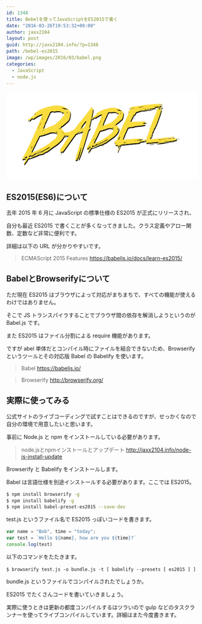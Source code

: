 ```yaml
---
id: 1348
title: Bebelを使ってJavaScriptをES2015で書く
date: "2016-03-26T19:53:32+00:00"
author: jaxx2104
layout: post
guid: http://jaxx2104.info/?p=1348
path: /bebel-es2015
image: /wp/images/2016/03/babel.png
categories:
  - JavaScript
  - node.js
---
```

<img src="./babel.png" alt="babel" />

## ES2015(ES6)について

去年 2015 年 6 月に JavaScript の標準仕様の ES2015 が正式にリリースされ、

自分も最近 ES2015 で書くことが多くなってきました。クラス定義やアロー関数、定数など非常に便利です。

詳細は以下の URL が分かりやすいです。

> ECMAScript 2015 Features
> <https://babeljs.io/docs/learn-es2015/>

<!--more-->

## BabelとBrowserifyについて

ただ現在 ES2015 はブラウザによって対応がまちまちで、すべての機能が使えるわけではありません。

そこで JS トランスパイラすることでブラウザ間の依存を解消しようというのが Babel.js です。

また ES2015 はファイル分割による require 機能があります。

ですが abel 単体だとコンパイル時にファイルを結合できないため、Browserify というツールとその対応版 Babel の Babelify を使います。

> Babel
> <https://babeljs.io/>

> Browserify
> <http://browserify.org/>

## 実際に使ってみる

公式サイトのライブコーディングで試すことはできるのですが、せっかくなので自分の環境で用意したいと思います。

事前に Node.js と npm をインストールしている必要があります。

> node.jsとnpmインストールとアップデート
> <http://jaxx2104.info/node-js-install-update>

Browserify と Babelify をインストールします。

Babel は言語仕様を別途インストールする必要があります。ここでは ES2015。

```sh
$ npm install browserify -g
$ npm install babelify -g
$ npm install babel-preset-es2015 --save-dev
```

test.js というファイル名で ES2015 っぽいコードを書きます。

```js
var name = "Bob", time = "today";
var test = `Hello ${name}, how are you ${time}?`
console.log(test)
```

以下のコマンドをたたきます。

`$ browserify test.js -o bundle.js -t [ babelify --presets [ es2015 ] ]`

bundle.js というファイルでコンパイルされたでしょうか。

ES2015 でたくさんコードを書いていきましょう。

実際に使うときは更新の都度コンパイルするはツラいので gulp などのタスクランナーを使ってライブコンパイルしています。詳細はまた今度書きます。
